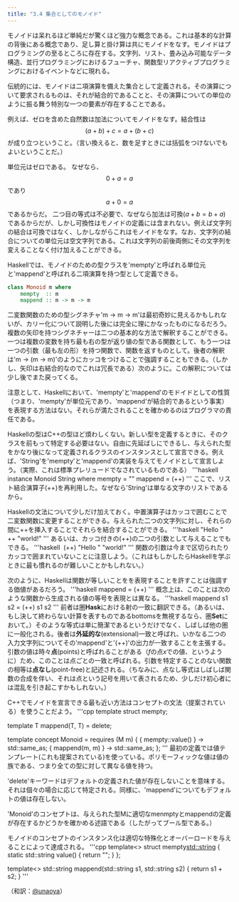```yaml
---
title: "3.4 集合としてのモノイド"
---
```


モノイドは呆れるほど単純だが驚くほど強力な概念である。これは基本的な計算の背後にある概念であり、足し算と掛け算は共にモノイドをなす。モノイドはプログラミングの至るところに存在する。文字列、リスト、畳み込み可能なデータ構造、並行プログラミングにおけるフューチャ、関数型リアクティブプログラミングにおけるイベントなどに現れる。

伝統的には、モノイドは二項演算を備えた集合として定義される。その演算について要求されるものは、それが結合的であることと、その演算についての単位のように振る舞う特別な一つの要素が存在することである。

例えば、ゼロを含めた自然数は加法についてモノイドをなす。結合性は
$$
(a+b)+c=a+(b+c)
$$
が成り立つということ。（言い換えると、数を足すときには括弧をつけないでもよいということだ。）

単位元はゼロである。
なぜなら、
$$
0+a=a
$$
であり
$$
a+0=a
$$
であるからだ。
二つ目の等式は不必要で、なぜなら加法は可換($a+b=b+a$)であるからだが、しかし可換性はモノイドの定義には含まれない。例えば文字列の結合は可換ではなく、しかしながらこれはモノイドをなす。なお、文字列の結合についての単位元は空文字列である。これは文字列の前後両側にその文字列を変えることなく付け加えることができる。

Haskellでは、モノイドのための型クラスを'mempty'と呼ばれる単位元と'mappend'と呼ばれる二項演算を持つ型として定義できる。
```haskell
class Monoid m where
    mempty  :: m
    mappend :: m -> m -> m
```
二変数関数のための型シグネチャ'm -> m -> m'は最初奇妙に見えるかもしれないが、カリー化について説明した後には完全に理にかなったものになるだろう。複数の矢印を持つシグネチャーは二つの基本的な方法で解釈することができる。一つは複数の変数を持ち最も右の型が返り値の型である関数として、もう一つは一つの引数（最も左の形）を持つ関数で、関数を返すものとして。後者の解釈は'm -> (m -> m)'のようにカッコをつけることで強調することもできる。（しかし、矢印は右結合的なのでこれは冗長である）次のように。この解釈については少し後でまた戻ってくる。

注意として、Haskellにおいて、'mempty'と'mappend'のモドイドとしての性質（つまり、'mempty'が単位元であり、'mappend'が結合的であるという事実）を表現する方法はない。それらが満たされることを確かめるのはプログラマの責任である。

Haskellの型はC++の型ほど煩わしくない。新しい型を定義するときに、そのクラスを前もって特定する必要はない。自由に先延ばしにできるし、与えられた型をかなり後になって定義されるクラスのインスタンスとして宣言できる。例えば、'String'を'mempty'と'mappend'の実装を与えてモノイドとして宣言しよう。（実際、これは標準プレリュードでなされているものである）
'''haskell
instance Monoid String where
    mempty = ""
    mappend = (++)
'''
ここで、リスト結合演算子(++)を再利用した。なぜなら'String'は単なる文字のリストであるから。

Haskellの文法について少しだけ加えておく。中置演算子はカッコで囲むことで二変数関数に変更することができる。与えられた二つの文字列に対し、それらの間に++を挿入することでそれらを結合することができる。
'''haskell
"Hello " ++ "world!"
'''
あるいは、カッコ付きの(++)の二つの引数として与えることでもできる。
'''haskell
 (++) "Hello " "world!"
'''
関数の引数は今まで区切られたりカッコで囲まれていないことに注意しよう。（これはもしかしたらHaskellを学ぶときに最も慣れるのが難しいことかもしれない。）

次のように、Haskellは関数が等しいことをを表現することを許すことは強調する価値があるだろう。
'''haskell
mappend = (++)
'''
概念上は、このことは次のような関数から生成される値の等号を表現とは異なる。
'''haskell
mappend s1 s2 = (++) s1 s2
'''
前者は圏$\mathbf{Hask}$における射の一致に翻訳できる。（あるいは、もし決して終わらない計算を表すものであるbottomsを無視するなら、圏$\mathbf{Set}$において。）そのような等式は単に簡潔であるというだけでなく、しばしば他の圏に一般化される。後者は**外延的な**(extensional)一致と呼ばれ、いかなる二つの入力文字列についてその'mappend'と'(++)'の出力が一致することを主張する。引数の値は時々**点**(points)と呼ばれることがある（$f$の点$x$での値、というように）ため、このことは点ごとの一致と呼ばれる。引数を特定することのない関数の相等は**点なし**(point-free)と記述される。（ちなみに、点なし等式はしばしば関数の合成を伴い、それは点という記号を用いて表されるため、少しだけ初心者には混乱を引き起こすかもしれない。）

C++でモノイドを宣言できる最も近い方法はコンセプトの文法（提案されている）を使うことだよう。
'''cpp
template<class T>
struct mempty;

template<class T>
T mappend(T, T) = delete;

template<class M>
concept Monoid = requires (M m) {
    { mempty<M>::value() } -> std::same_as<M>;
    { mappend(m, m) } -> std::same_as<M>;
};
'''
最初の定義では値テンプレート(これも提案されている)を使っている。ポリモーフィックな値は値の族である、つまり全ての型に対して異なる値を持つ。

'delete'キーワードはデフォルトの定義された値が存在しないことを意味する。それは個々の場合に応じて特定される。同様に、'mappend'についてもデフォルトの値は存在しない。

'Monoid'のコンセプトは、与えられた型Mに適切なmenmptyとmappendの定義が存在するかどうかを確かめる述語である（したがってブール型である。）

モノイドのコンセプトのインスタンス化は適切な特殊化とオーバーロードを与えることによって達成される。
'''cpp
template<>
struct mempty<std::string> {
    static std::string value() { return ""; }
};

template<>
std::string mappend(std::string s1, std::string s2) {
    return s1 + s2;
}
'''

（和訳：[@unaoya](https://zenn.dev/unaoya)）